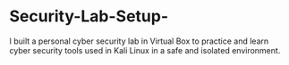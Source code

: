 # Security-Lab-Setup-
I built a personal cyber security lab in Virtual Box to practice and learn cyber security tools used in Kali Linux in a safe and isolated environment.
